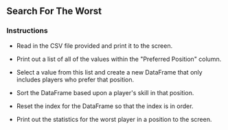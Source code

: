 ## Search For The Worst

### Instructions

* Read in the CSV file provided and print it to the screen.

* Print out a list of all of the values within the "Preferred Position" column.

* Select a value from this list and create a new DataFrame that only includes players who prefer that position.

* Sort the DataFrame based upon a player's skill in that position.

* Reset the index for the DataFrame so that the index is in order.

* Print out the statistics for the worst player in a position to the screen.
